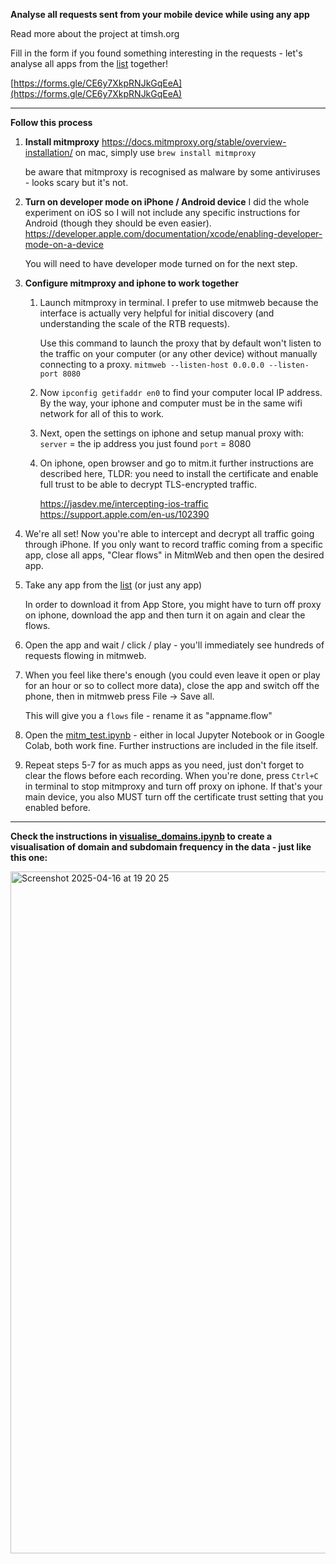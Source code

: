 **Analyse all requests sent from your mobile device while using any app**

Read more about the project at timsh.org

Fill in the form if you found something interesting in the requests - let's analyse all apps from the [list](https://docs.google.com/spreadsheets/d/1fJbNT-kmfuWUlIpYr9sduvjZS1ggrmhydCzoDlqaMaA/) together!

[https://forms.gle/CE6y7XkpRNJkGqEeA](https://forms.gle/CE6y7XkpRNJkGqEeA)


---
**Follow this process**

1. **Install mitmproxy** 
   https://docs.mitmproxy.org/stable/overview-installation/
   on mac, simply use `brew install mitmproxy`
   
   be aware that mitmproxy is recognised as malware by some antiviruses - looks scary but it's not. 
   
2. **Turn on developer mode on iPhone / Android device**
   I did the whole experiment on iOS so I will not include any specific instructions for Android (though they should be even easier). 
   https://developer.apple.com/documentation/xcode/enabling-developer-mode-on-a-device

   You will need to have developer mode turned on for the next step. 
   
3. **Configure mitmproxy and iphone to work together**
	1. Launch mitmproxy in terminal. 
	   I prefer to use mitmweb because the interface is actually very helpful for initial discovery (and understanding the scale of the RTB requests).
	   
	   Use this command to launch the proxy that by default won't listen to the traffic on your computer (or any other device) without manually connecting to a proxy. 
	   `mitmweb --listen-host 0.0.0.0 --listen-port 8080`
	   
	2. Now `ipconfig getifaddr en0` to find your computer local IP address. 
	   By the way, your iphone and computer must be in the same wifi network for all of this to work. 
	   
	3. Next, open the settings on iphone and setup manual proxy with:
	   `server` = the ip address you just found
	   `port` = 8080
	   
	4. On iphone, open browser and go to mitm.it 
	   further instructions are described here, TLDR: you need to install the certificate and enable full trust to be able to decrypt TLS-encrypted traffic. 
	   
	   https://jasdev.me/intercepting-ios-traffic
	   https://support.apple.com/en-us/102390

4. We're all set! 
   Now you're able to intercept and decrypt all traffic going through iPhone. 
   If you only want to record traffic coming from a specific app, close all apps, "Clear flows" in MitmWeb and then open the desired app. 
   
5. Take any app from the [list](https://docs.google.com/spreadsheets/d/1fJbNT-kmfuWUlIpYr9sduvjZS1ggrmhydCzoDlqaMaA) (or just any app)
   
   In order to download it from App Store, you might have to turn off proxy on iphone, download the app and then turn it on again and clear the flows. 
   
6. Open the app and wait / click / play - you'll immediately see hundreds of requests flowing in mitmweb. 
   
7. When you feel like there's enough (you could even leave it open or play for an hour or so to collect more data), close the app and switch off the phone, then in mitmweb press File → Save all. 
   
   This will give you a `flows` file - rename it as "appname.flow"
   
8. Open the [mitm_test.ipynb](https://github.com/tim-sha256/analyse-ad-traffic/blob/main/mitm_test.ipynb) - either in local Jupyter Notebook or in Google Colab, both work fine. 
   Further instructions are included in the file itself. 
   
9. Repeat steps 5-7 for as much apps as you need, just don't forget to clear the flows before each recording. 
   When you're done, press `Ctrl+C` in terminal to stop mitmproxy and turn off proxy on iphone. 
   If that's your main device, you also MUST turn off the certificate trust setting that you enabled before.

---


**Check the instructions in [visualise_domains.ipynb](https://github.com/tim-sha256/analyse-ad-traffic/blob/main/visualise_domains.ipynb) to create a visualisation of domain and subdomain frequency in the data - just like this one:**

<img width="1091" alt="Screenshot 2025-04-16 at 19 20 25" src="https://github.com/user-attachments/assets/d6a259f2-1962-4532-899f-1a4f6b0062d1" />

